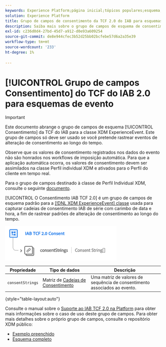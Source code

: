 ```yaml
---
keywords: Experience Platform;página inicial;tópicos populares;esquema;Esquema;XDM;ExperienceEvent;campos;esquemas;Esquemas;Design de esquema;grupo de campos;grupo de campos;iab;tcf;consentimento;
solution: Experience Platform
title: Grupo de campos de consentimento da TCF 2.0 do IAB para esquemas de evento
description: Saiba mais sobre o grupo de campos de esquema de consentimento da TCF 2.0 do IAB para a classe ExperienceEvent XDM.
exl-id: c236d0d4-27bd-45d7-a912-d0e93a609254
source-git-commit: de8e944cfec3b52d25bb02bcfebe57d6a2a35e39
workflow-type: tm+mt
source-wordcount: '233'
ht-degree: 1%

---
```


# [!UICONTROL Grupo de campos Consentimento] do TCF do IAB 2.0 para esquemas de evento

>[!IMPORTANT]
>
>Este documento abrange o grupo de campos de esquema [!UICONTROL Consentimento] da TCF do IAB para a classe XDM ExperienceEvent. Este grupo de campos só deve ser usado se você pretende rastrear eventos de alteração de consentimento ao longo do tempo.
>
>Observe que os valores de consentimento registrados nos dados do evento não são honrados nos workflows de imposição automática. Para que a aplicação automática ocorra, os valores de consentimento devem ser assimilados na classe Perfil individual XDM e ativados para o Perfil do cliente em tempo real.
>
>Para o grupo de campos destinado à classe de Perfil Individual XDM, consulte o seguinte [documento](../profile/iab.md).

[!UICONTROL O Consentimento IAB TCF 2.0] é um grupo de campos de esquema padrão para a [[!DNL XDM ExperienceEvent] classe](../../classes/experienceevent.md) usada para capturar cadeias de consentimento IAB de série com carimbo de data e hora, a fim de rastrear padrões de alteração de consentimento ao longo do tempo.

![](../../images/field-groups/iab-event.png)

| Propriedade | Tipo de dados | Descrição |
| --- | --- | --- |
| `consentStrings` | Matriz de [Cadeias de Consentimento](../../data-types/consent-string.md) | Uma matriz de valores de sequência de consentimento associados ao evento. |

{style="table-layout:auto"}

Consulte o manual sobre o [Suporte ao IAB TCF 2.0 na Platform](../../../landing/governance-privacy-security/consent/iab/overview.md) para obter mais informações sobre o caso de uso deste grupo de campos. Para obter mais detalhes sobre o próprio grupo de campos, consulte o repositório XDM público:

* [Exemplo preenchido](https://github.com/adobe/xdm/blob/master/components/fieldgroups/experience-event/experienceevent-privacy.example.1.json)
* [Esquema completo](https://github.com/adobe/xdm/blob/master/components/fieldgroups/experience-event/experienceevent-privacy.schema.json)
